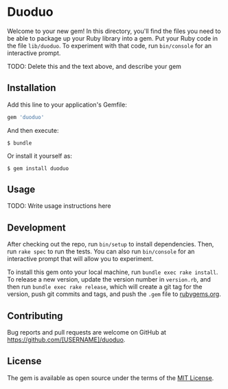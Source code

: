 # Duoduo

Welcome to your new gem! In this directory, you'll find the files you need to be able to package up your Ruby library into a gem. Put your Ruby code in the file `lib/duoduo`. To experiment with that code, run `bin/console` for an interactive prompt.

TODO: Delete this and the text above, and describe your gem

## Installation

Add this line to your application's Gemfile:

```ruby
gem 'duoduo'
```

And then execute:

    $ bundle

Or install it yourself as:

    $ gem install duoduo

## Usage

TODO: Write usage instructions here

## Development

After checking out the repo, run `bin/setup` to install dependencies. Then, run `rake spec` to run the tests. You can also run `bin/console` for an interactive prompt that will allow you to experiment.

To install this gem onto your local machine, run `bundle exec rake install`. To release a new version, update the version number in `version.rb`, and then run `bundle exec rake release`, which will create a git tag for the version, push git commits and tags, and push the `.gem` file to [rubygems.org](https://rubygems.org).

## Contributing

Bug reports and pull requests are welcome on GitHub at https://github.com/[USERNAME]/duoduo.

## License

The gem is available as open source under the terms of the [MIT License](https://opensource.org/licenses/MIT).
